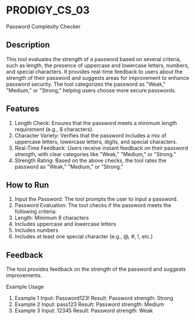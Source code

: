 # PRODIGY_CS_03
Password Complexity Checker

## Description
This tool evaluates the strength of a password based on several criteria, such as length, the presence of uppercase and lowercase letters, numbers, and special characters. It provides real-time feedback to users about the strength of their password and suggests areas for improvement to enhance password security. The tool categorizes the password as "Weak," "Medium," or "Strong," helping users choose more secure passwords.

## Features
1. Length Check: Ensures that the password meets a minimum length requirement (e.g., 8 characters).
2. Character Variety: Verifies that the password includes a mix of uppercase letters, lowercase letters, digits, and special characters.
3. Real-Time Feedback: Users receive instant feedback on their password strength, with clear categories like "Weak," "Medium," or "Strong."
4. Strength Rating: Based on the above checks, the tool rates the password as "Weak," "Medium," or "Strong."

## How to Run
1. Input the Password: The tool prompts the user to input a password.
2. Password Evaluation: The tool checks if the password meets the following criteria:
3. Length: Minimum 8 characters
4. Includes uppercase and lowercase letters
5. Includes numbers
6. Includes at least one special character (e.g., @, #, !, etc.)
   
## Feedback
The tool provides feedback on the strength of the password and suggests improvements.

Example Usage
1. Example 1 Input: Password123! Result: Password strength: Strong
2. Example 2 Input: pass123 Result: Password strength: Medium
3. Example 3 Input: 12345 Result: Password strength: Weak
